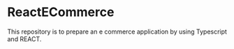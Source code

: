 # ReactECommerce
This repository is to prepare an e commerce application by using Typescript and REACT.
